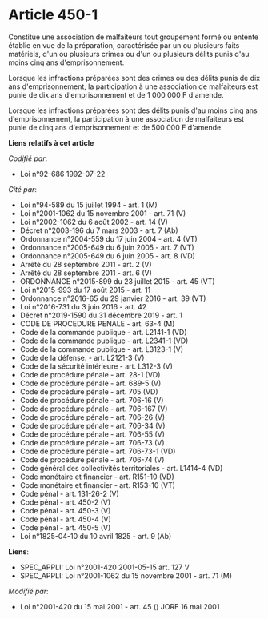 # Article 450-1

Constitue une association de malfaiteurs tout groupement formé ou entente établie en vue de la préparation, caractérisée par
un ou plusieurs faits matériels, d'un ou plusieurs crimes ou d'un ou plusieurs délits punis d'au moins cinq ans
d'emprisonnement.

Lorsque les infractions préparées sont des crimes ou des délits punis de dix ans d'emprisonnement, la participation à une
association de malfaiteurs est punie de dix ans d'emprisonnement et de 1 000 000 F d'amende.

Lorsque les infractions préparées sont des délits punis d'au moins cinq ans d'emprisonnement, la participation à une
association de malfaiteurs est punie de cinq ans d'emprisonnement et de 500 000 F d'amende.

**Liens relatifs à cet article**

_Codifié par_:

  - Loi n°92-686 1992-07-22

_Cité par_:

  - Loi n°94-589 du 15 juillet 1994 - art. 1 (M)
  - Loi n°2001-1062 du 15 novembre 2001 - art. 71 (V)
  - Loi n°2002-1062 du 6 août 2002 - art. 14 (V)
  - Décret n°2003-196 du 7 mars 2003 - art. 7 (Ab)
  - Ordonnance n°2004-559 du 17 juin 2004 - art. 4 (VT)
  - Ordonnance n°2005-649 du 6 juin 2005 - art. 7 (VT)
  - Ordonnance n°2005-649 du 6 juin 2005 - art. 8 (VD)
  - Arrêté du 28 septembre 2011 - art. 2 (V)
  - Arrêté du 28 septembre 2011 - art. 6 (V)
  - ORDONNANCE n°2015-899 du 23 juillet 2015 - art. 45 (VT)
  - Loi n°2015-993 du 17 août 2015 - art. 11
  - Ordonnance n°2016-65 du 29 janvier 2016 - art. 39 (VT)
  - Loi n°2016-731 du 3 juin 2016 - art. 42
  - Décret n°2019-1590 du 31 décembre 2019 - art. 1
  - CODE DE PROCEDURE PENALE - art. 63-4 (M)
  - Code de la commande publique - art. L2141-1 (VD)
  - Code de la commande publique - art. L2341-1 (VD)
  - Code de la commande publique - art. L3123-1 (V)
  - Code de la défense. - art. L2121-3 (V)
  - Code de la sécurité intérieure - art. L312-3 (V)
  - Code de procédure pénale - art. 28-1 (VD)
  - Code de procédure pénale - art. 689-5 (V)
  - Code de procédure pénale - art. 705 (VD)
  - Code de procédure pénale - art. 706-16 (V)
  - Code de procédure pénale - art. 706-167 (V)
  - Code de procédure pénale - art. 706-26 (V)
  - Code de procédure pénale - art. 706-34 (V)
  - Code de procédure pénale - art. 706-55 (V)
  - Code de procédure pénale - art. 706-73 (V)
  - Code de procédure pénale - art. 706-73-1 (VD)
  - Code de procédure pénale - art. 706-74 (V)
  - Code général des collectivités territoriales - art. L1414-4 (VD)
  - Code monétaire et financier - art. R151-10 (VD)
  - Code monétaire et financier - art. R153-10 (VT)
  - Code pénal - art. 131-26-2 (V)
  - Code pénal - art. 450-2 (V)
  - Code pénal - art. 450-3 (V)
  - Code pénal - art. 450-4 (V)
  - Code pénal - art. 450-5 (V)
  - Loi n°1825-04-10 du 10 avril 1825 - art. 9 (Ab)

**Liens**:

  - SPEC_APPLI: Loi n°2001-420 2001-05-15 art. 127 V
  - SPEC_APPLI: Loi n°2001-1062 du 15 novembre 2001 - art. 71 (M)

_Modifié par_:

  - Loi n°2001-420 du 15 mai 2001 - art. 45 () JORF 16 mai 2001
